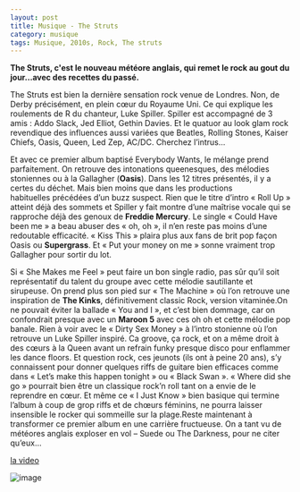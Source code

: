 ```yaml
---
layout: post
title: Musique - The Struts
category: musique
tags: Musique, 2010s, Rock, The struts
---
```

**The Struts, c'est le nouveau météore anglais, qui remet le rock au gout du jour…avec des recettes du passé.**

The Struts est bien la dernière sensation rock venue de Londres. Non, de Derby précisément, en plein cœur du Royaume Uni. Ce qui explique les roulements de R du chanteur, Luke Spiller. Spiller est accompagné de 3 amis : Addo Slack, Jed Elliot, Gethin Davies. Et le quatuor au look glam rock revendique des influences aussi variées que Beatles, Rolling Stones, Kaiser Chiefs, Oasis, Queen, Led Zep, AC/DC. Cherchez l’intrus…

Et avec ce premier album baptisé Everybody Wants, le mélange prend parfaitement. On retrouve des intonations queenesques, des mélodies stoniennes ou à la Gallagher (**Oasis**). Dans les 12 titres présentés, il y a certes du déchet. Mais bien moins que dans les productions habituelles précédées d’un buzz suspect. Rien que le titre d’intro « Roll Up » atteint déjà des sommets et Spiller y fait montre d’une maîtrise vocale qui se rapproche déjà des genoux de **Freddie Mercury**. Le single « Could Have been me » a beau abuser des « oh, oh », il n’en reste pas moins d’une redoutable efficacité. « Kiss This » plaira plus aux fans de brit pop façon Oasis ou **Supergrass**. Et « Put your money on me » sonne vraiment trop Gallagher pour sortir du lot.

Si « She Makes me Feel » peut faire un bon single radio, pas sûr qu’il soit représentatif du talent du groupe avec cette mélodie sautillante et sirupeuse. On prend plus son pied sur « The Machine » où l’on retrouve une inspiration de **The Kinks**, définitivement classic Rock, version vitaminée.On ne pouvait éviter la ballade « You and I », et c’est bien dommage, car on confondrait presque avec un **Maroon 5** avec ces oh oh et cette mélodie pop banale. Rien à voir avec le « Dirty Sex Money » à l’intro stonienne où l’on retrouve un Luke Spiller inspiré. Ca groove, ça rock, et on a même droit à des cœurs à la Queen avant un refrain funky presque disco pour enflammer les dance floors. Et question rock, ces jeunots (ils ont à peine 20 ans), s’y connaissent pour donner quelques riffs de guitare bien efficaces comme dans « Let’s make this happen tonight » ou « Black Swan ». « Where did she go » pourrait bien être un classique rock’n roll tant on a envie de le reprendre en cœur. Et même ce « I Just Know » bien basique qui termine l’album à coup de grop riffs et de chœurs féminins, ne pourra laisser insensible le rocker qui sommeille sur la plage.Reste maintenant à transformer ce premier album en une carrière fructueuse. On a tant vu de météores anglais exploser en vol – Suede ou The Darkness, pour ne citer qu’eux…

[la video](https://www.youtube.com/watch?v=zLN9WpE6jxY?rel=0)

![image](http://cheziceman.files.wordpress.com/2014/12/struts.jpg)
